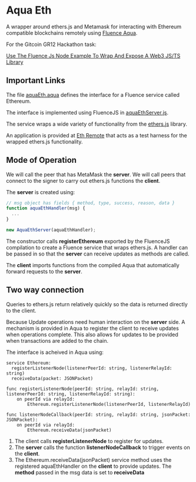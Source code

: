 # Aqua Eth

A wrapper around ethers.js and Metamask for interacting with Ethereum compatible blockchains remotely using [Fluence Aqua](https://fluence.network/).

For the Gitcoin GR12 Hackathon task:

[Use The Fluence Js Node Example To Wrap And Expose A Web3 JS/TS Library](https://gitcoin.co/issue/fluencelabs/gitcoin-gr12-hackathon/1/100027204)

## Important Links

The file [aquaEth.aqua](https://github.com/ben-razor/aqua-eth/blob/main/web/src/aqua/aquaEth.aqua) defines the interface for a Fluence service called Ethereum.

The interface is implemented using FluenceJS in [aquaEthServer.js](https://github.com/ben-razor/aqua-eth/blob/main/web/src/js/aquaEthServer.js).

The service wraps a wide variety of functionality from the [ethers.js](https://docs.ethers.io/v5/api/) library.

An application is provided at [Eth Remote](https://eth-remote.web.app/) that acts as a test harness for the wrapped ethers.js functionality.

## Mode of Operation

We will call the peer that has MetaMask the **server**.
We will call peers that connect to the signer to carry out ethers.js functions the **client**.

The **server** is created using:

```js
// msg object has fields { method, type, success, reason, data }
function aquaEthHandler(msg) {
  ...
}

new AquaEthServer(aquaEthHandler);
```

The constructor calls **registerEthereum** exported by the FluenceJS compilation to create a Fluence service that wraps ethers.js. A handler can be passed in so that the **server** can receive updates as methods are called.

The **client** imports functions from the compiled Aqua that automatically forward requests to the **server**.

## Two way connection

Queries to ethers.js return relatively quickly so the data is returned directly to the client.

Because Update operations need human interaction on the **server** side. A mechanism is provided in Aqua to register the client to receive updates when operations complete. This also allows for updates to be provided when transactions are added to the chain.

The interface is acheived in Aqua using:

```aqua
service Ethereum:
  registerListenerNode(listenerPeerId: string, listenerRelayId: string)
  receiveData(packet: JSONPacket)

func registerListenerNode(peerId: string, relayId: string, listenerPeerId: string, listenerRelayId: string):
    on peerId via relayId:
        Ethereum.registerListenerNode(listenerPeerId, listenerRelayId)

func listenerNodeCallback(peerId: string, relayId: string, jsonPacket: JSONPacket):
    on peerId via relayId:
        Ethereum.receiveData(jsonPacket)
```

1. The client calls **registerListenerNode** to register for updates.
2. The **server** calls the function **listenerNodeCallback** to trigger events on the **client**.
3. The Ethereum.receiveData(jsonPacket) service method uses the registered aquaEthHandler on the **client** to provide updates. The **method** passed in the msg data is set to **receiveData**
